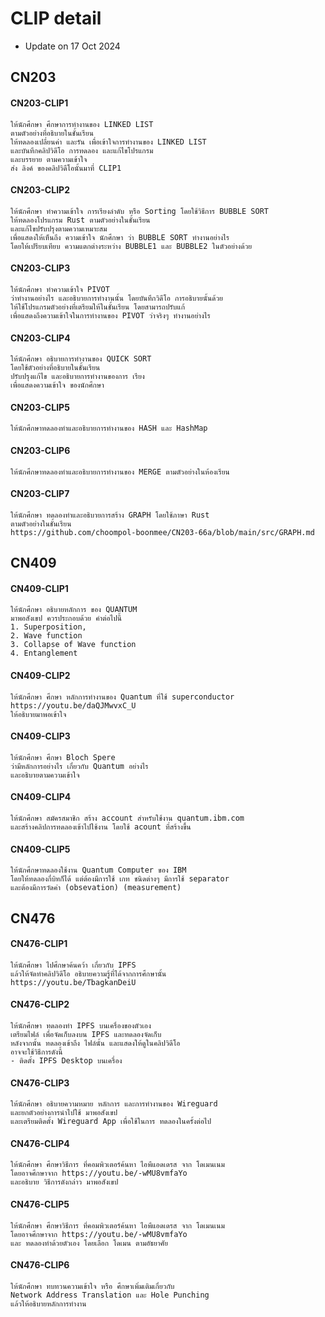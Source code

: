 # CLIP detail

* Update on 17 Oct 2024

## CN203

#### CN203-CLIP1

```text
ให้นักศึกษา ศึกษาการทำงานของ LINKED LIST
ตามตัวอย่างที่อธิบายในชั้นเรียน
ให้ทดลองเปลี่ยนค่า และรัน เพื่อเข้าใจการทำงานของ LINKED LIST
และบันทึกคลิปวิดีโอ การทดลอง และแก้ไขโปรแกรม
และบรรยาย ตามความเข้าใจ
ส่ง ลิงค์ ของคลิปวิดีโอนั้นมาที่ CLIP1
```

#### CN203-CLIP2

```text
ให้นักศึกษา ทำความเข้าใจ การเรียงลำดับ หรือ Sorting โดยใช้วิธีการ BUBBLE SORT
ให้ทดลองโปรแกรม Rust ตามตัวอย่างในชั้นเรียน
และแก้ไขปรับปรุงตามความเหมาะสม
เพื่อแสดงให้เห็นถึง ความเข้าใจ นักศึกษา ว่า BUBBLE SORT ทำงานอย่างไร
โดยให้เปรียบเทียบ ความแตกต่างระหว่าง BUBBLE1 และ BUBBLE2 ในตัวอย่างด้วย
```

#### CN203-CLIP3

```text
ให้นักศึกษา ทำความเข้าใจ PIVOT
ว่าทำงานอย่างไร และอธิบายการทำงานนั้น โดยบันทึกวิดีโอ การอธิบายนั้นด้วย
ให้ใช้โปรแกรมตัวอย่างที่เตรียมให้ในชั้นเรียน โดยสามารถปรับแก้
เพื่อแสดงถึงความเข้าใจในการทำงานของ PIVOT ว่าจริงๆ ทำงานอย่างไร
```

#### CN203-CLIP4

```text
ให้นักศึกษา อธิบายการทำงานของ QUICK SORT
โดยใช้ตัวอย่างที่อธิบายในชั้นเรียน
ปรับปรุงแก้ไข และอธิบายการทำงานของการ เรียง
เพื่อแสดงความเข้าใจ ของนักศึกษา
```

#### CN203-CLIP5

```text
ให้นักศึกษาทดลองทำและอธิบายการทำงานของ HASH และ HashMap
```

#### CN203-CLIP6

```text
ให้นักศึกษาทดลองทำและอธิบายการทำงานของ MERGE ตามตัวอย่างในห้องเรียน
```

#### CN203-CLIP7

```text
ให้นักศึกษา ทดลองทำและอธิบายการสร้าง GRAPH โดยใช้ภาษา Rust
ตามตัวอย่างในชั้นเรียน
https://github.com/choompol-boonmee/CN203-66a/blob/main/src/GRAPH.md
```

## CN409

#### CN409-CLIP1

```text
ให้นักศึกษา อธิบายหลักการ ของ QUANTUM
มาพอสังเขป ควรประกอบด้วย คำต่อไปนี้
1. Superposition,
2. Wave function
3. Collapse of Wave function
4. Entanglement
```

#### CN409-CLIP2

```text
ให้นักศึกษา ศึกษา หลักการทำงานของ Quantum ที่ใช้ superconductor
https://youtu.be/daQJMwvxC_U
ให้อธิบายมาพอเข้าใจ
```

#### CN409-CLIP3

```text
ให้นักศึกษา ศึกษา Bloch Spere
ว่ามีหลักการอย่างไร เกี่ยวกับ Quantum อย่างไร
และอธิบายตามความเข้าใจ
```

#### CN409-CLIP4

```text
ให้นักศึกษา สมัครสมาชิก สร้าง account สำหรับใช้งาน quantum.ibm.com
และสร้างคลิปการทดลองเข้าไปใช้งาน โดยใช้ acount ที่สร้างขึ้น
```

#### CN409-CLIP5

```text
ให้นักศึกษาทดลองใช้งาน Quantum Computer ของ IBM
โดยให้ทดลองกี่บิทก็ได้ แต่ต้องมีการใช้ เกท ชนิดต่างๆ มีการใช้ separator
และต้องมีการวัดค่า (obsevation) (measurement)
```

## CN476

#### CN476-CLIP1

```text
ให้นักศึกษา ไปศึกษาค้นคว้า เกี่ยวกับ IPFS
แล้วให้จัดทำคลิปวิดีโอ อธิบายความรู้ที่ได้จากการศึกษานั้น
https://youtu.be/TbagkanDeiU
```

#### CN476-CLIP2

```text
ให้นักศึกษา ทดลองทำ IPFS บนเครื่องของตัวเอง
เตรียมไฟล์ เพื่อจัดเก็บลงบน IPFS และทดลองจัดเก็บ
หลังจากนั้น ทดลองเข้าถึง ไฟล์นั้น และแสดงให้ดูในคลิปวิดีโอ
อาจจะใช้วิธีการดังนี้
- ติดตั้ง IPFS Desktop บนเครื่อง
```

#### CN476-CLIP3

```text
ให้นักศึกษา อธิบายความหมาย หลักการ และการทำงานของ Wireguard
และยกตัวอย่างการนำไปใช้ มาพอสังเขป
และเตรียมติดตั้ง Wireguard App เพื่อใช้ในการ ทดลองในครั้งต่อไป
```

#### CN476-CLIP4

```text
ให้นักศึกษา ศึกษาวิธีการ ที่คอมพิวเตอร์ค้นหา ไอพีแอดเดรส จาก โดเมนเนม
โดยอาจศึกษาจาก https://youtu.be/-wMU8vmfaYo
และอธิบาย วิธีการดังกล่าว มาพอสังเขป
```

#### CN476-CLIP5

```text
ให้นักศึกษา ศึกษาวิธีการ ที่คอมพิวเตอร์ค้นหา ไอพีแอดเดรส จาก โดเมนเนม
โดยอาจศึกษาจาก https://youtu.be/-wMU8vmfaYo
และ ทดลองทำด้วยตัวเอง โดยเลือก โดเมน ตามอัธยาศัย
```

#### CN476-CLIP6

```text
ให้นักศึกษา ทบทวนความเข้าใจ หรือ ศึกษาเพิ่มเติมเกี่ยวกับ
Network Address Translation และ Hole Punching
แล้วให้อธิบายหลักการทำงาน
```
